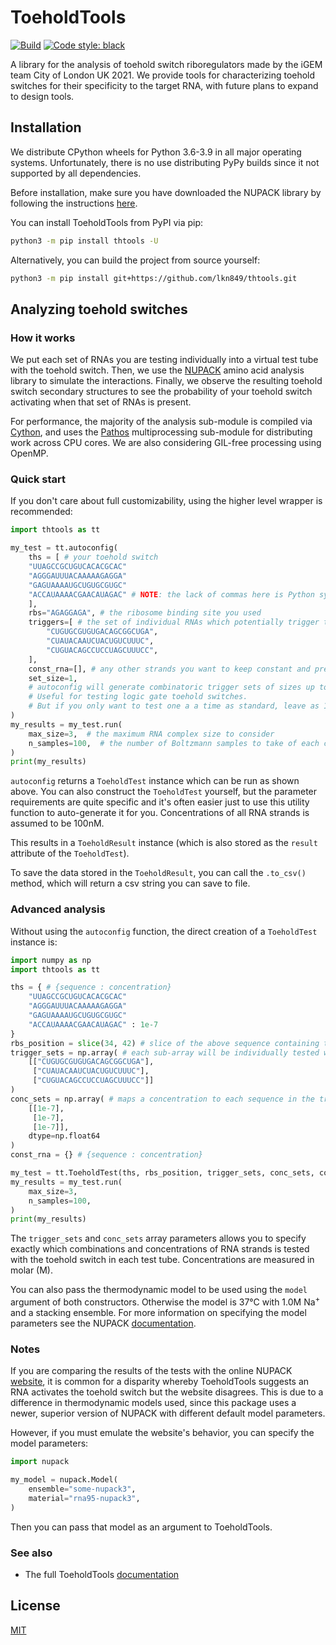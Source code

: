 # ToeholdTools
[![Build](https://github.com/lkn849/thtools/actions/workflows/autowheel.yml/badge.svg)](https://github.com/lkn849/thtools/actions/workflows/autowheel.yml)
[![Code style: black](https://img.shields.io/badge/code%20style-black-000000.svg)](https://github.com/psf/black)

A library for the analysis of toehold switch riboregulators made by the iGEM team City of London UK 2021. We provide tools for characterizing toehold switches for their specificity to the target RNA, with future plans to expand to design tools.

## Installation
We distribute CPython wheels for Python 3.6-3.9 in all major operating systems. Unfortunately, there is no use distributing PyPy builds since it not supported by all dependencies.

Before installation, make sure you have downloaded the NUPACK library by following the instructions [here](https://piercelab-caltech.github.io/nupack-docs/start/#installation-requirements).

You can install ToeholdTools from PyPI via pip:
```bash
python3 -m pip install thtools -U
```

Alternatively, you can build the project from source yourself:
```bash
python3 -m pip install git+https://github.com/lkn849/thtools.git
```

## Analyzing toehold switches
### How it works
We put each set of RNAs you are testing individually into a virtual test tube with the toehold switch. Then, we use the [NUPACK](https://github.com/beliveau-lab/NUPACK) amino acid analysis library to simulate the interactions. Finally, we observe the resulting toehold switch secondary structures to see the probability of your toehold switch activating when that set of RNAs is present.

For performance, the majority of the analysis sub-module is compiled via [Cython](https://github.com/cython/cython), and uses the [Pathos](https://github.com/uqfoundation/pathos) multiprocessing sub-module for distributing work across CPU cores. We are also considering GIL-free processing using OpenMP.

### Quick start
If you don't care about full customizability, using the higher level wrapper is recommended:
```python
import thtools as tt

my_test = tt.autoconfig(
    ths = [ # your toehold switch
    "UUAGCCGCUGUCACACGCAC"
    "AGGGAUUUACAAAAAGAGGA"
    "GAGUAAAAUGCUGUGCGUGC"
    "ACCAUAAAACGAACAUAGAC" # NOTE: the lack of commas here is Python syntax for writing a long string across several lines.
    ],
    rbs="AGAGGAGA", # the ribosome binding site you used
    triggers=[ # the set of individual RNAs which potentially trigger the toehold switch you are testing
        "CUGUGCGUGUGACAGCGGCUGA",
        "CUAUACAAUCUACUGUCUUUC",
        "CUGUACAGCCUCCUAGCUUUCC",
    ],
    const_rna=[], # any other strands you want to keep constant and present in every test tube
    set_size=1,
    # autoconfig will generate combinatoric trigger sets of sizes up to and including set_size.
    # Useful for testing logic gate toehold switches.
    # But if you only want to test one a a time as standard, leave as 1.
)
my_results = my_test.run(
    max_size=3,  # the maximum RNA complex size to consider
    n_samples=100,  # the number of Boltzmann samples to take of each complex's secondary structure
)
print(my_results)
```
`autoconfig` returns a `ToeholdTest` instance which can be run as shown above. You can also construct the `ToeholdTest` yourself, but the parameter requirements are quite specific and it's often easier just to use this utility function to auto-generate it for you. Concentrations of all RNA strands is assumed to be 100nM.

This results in a `ToeholdResult` instance (which is also stored as the `result` attribute of the `ToeholdTest`).

To save the data stored in the `ToeholdResult`, you can call the `.to_csv()` method, which will return a csv string you can save to file.

### Advanced analysis
Without using the `autoconfig` function, the direct creation of a `ToeholdTest` instance is:
```python
import numpy as np
import thtools as tt

ths = { # {sequence : concentration}
    "UUAGCCGCUGUCACACGCAC"
    "AGGGAUUUACAAAAAGAGGA"
    "GAGUAAAAUGCUGUGCGUGC"
    "ACCAUAAAACGAACAUAGAC" : 1e-7
}
rbs_position = slice(34, 42) # slice of the above sequence containing the RBS
trigger_sets = np.array( # each sub-array will be individually tested with the toehold switch
    [["CUGUGCGUGUGACAGCGGCUGA"], 
     ["CUAUACAAUCUACUGUCUUUC"],
     ["CUGUACAGCCUCCUAGCUUUCC"]]
)
conc_sets = np.array( # maps a concentration to each sequence in the trigger_sets
    [[1e-7],
     [1e-7],
     [1e-7]],
    dtype=np.float64
)
const_rna = {} # {sequence : concentration}

my_test = tt.ToeholdTest(ths, rbs_position, trigger_sets, conc_sets, const_rna)
my_results = my_test.run(
    max_size=3,
    n_samples=100,
)
print(my_results)
```
The `trigger_sets` and `conc_sets` array parameters allows you to specify exactly which combinations and concentrations of RNA strands is tested with the toehold switch in each test tube. Concentrations are measured in molar (M).

You can also pass the thermodynamic model to be used using the `model` argument of both constructors. Otherwise the model is 37°C with 1.0M Na<sup>+</sup> and a stacking ensemble. For more information on specifying the model parameters see the NUPACK [documentation](https://piercelab-caltech.github.io/nupack-docs/model/).

### Notes
If you are comparing the results of the tests with the online NUPACK [website](https://www.nupack.org), it is common for a disparity whereby ToeholdTools suggests an RNA activates the toehold switch but the website disagrees. This is due to a difference in thermodynamic models used, since this package uses a newer, superior version of NUPACK with different default model parameters.

However, if you must emulate the website's behavior, you can specify the model parameters:
```python
import nupack

my_model = nupack.Model(
    ensemble="some-nupack3",
    material="rna95-nupack3",
)
```
Then you can pass that model as an argument to ToeholdTools.

### See also
- The full ToeholdTools [documentation](https://www.youtube.com/watch?v=dQw4w9WgXcQ)

## License
[MIT](LICENSE)